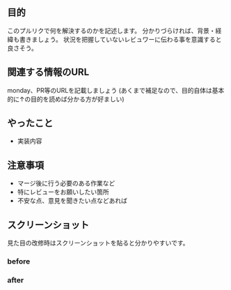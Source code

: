 目的
--
このプルリクで何を解決するのかを記述します。
分かりづらければ、背景・経緯も書きましょう。
状況を把握していないレビュワーに伝わる事を意識すると良さそう。

関連する情報のURL
--
monday、PR等のURLを記載しましょう (あくまで補足なので、目的自体は基本的に↑の目的を読めば分かる方が好ましい)

やったこと
--
* 実装内容

注意事項
--
* マージ後に行う必要のある作業など
* 特にレビューをお願いしたい箇所
* 不安な点、意見を聞きたい点などあれば

スクリーンショット
--
見た目の改修時はスクリーンショットを貼ると分かりやすいです。

### before

### after
